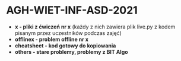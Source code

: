 # AGH-WIET-INF-ASD-2021
* **x - pliki z ćwiczeń nr x** (każdy z nich zawiera plik live.py z kodem pisanym przez uczestników podczas zajęć)
* **offlinex - problem offline nr x**
* **cheatsheet - kod gotowy do kopiowania**
* **others - stare problemy, problemy z BIT Algo**
